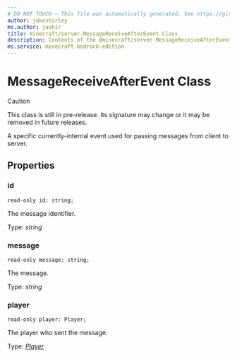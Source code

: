 ```yaml
---
# DO NOT TOUCH — This file was automatically generated. See https://github.com/mojang/minecraftapidocsgenerator to modify descriptions, examples, etc.
author: jakeshirley
ms.author: jashir
title: minecraft/server.MessageReceiveAfterEvent Class
description: Contents of the @minecraft/server.MessageReceiveAfterEvent class.
ms.service: minecraft-bedrock-edition
---
```

# MessageReceiveAfterEvent Class

> [!CAUTION]
> This class is still in pre-release.  Its signature may change or it may be removed in future releases.

A specific currently-internal event used for passing messages from client to server.

## Properties

### **id**
`read-only id: string;`

The message identifier.

Type: *string*

### **message**
`read-only message: string;`

The message.

Type: *string*

### **player**
`read-only player: Player;`

The player who sent the message.

Type: [*Player*](Player.md)
